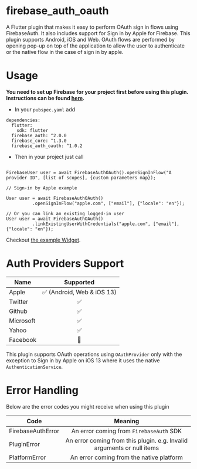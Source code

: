 # firebase_auth_oauth

A Flutter plugin that makes it easy to perform OAuth sign in flows using FirebaseAuth. It also includes support for Sign in by Apple for Firebase.
This plugin supports Android, iOS and Web.
OAuth flows are performed by opening pop-up on top of the application to allow the user to authenticate or the native flow in the case of sign in by apple.


# Usage

**You need to set up Firebase for your project first before using this plugin. Instructions can be found [here](https://firebase.flutter.dev/docs/overview).**

- In your `pubspec.yaml` add

```
dependencies:
  flutter:
    sdk: flutter
  firebase_auth: ^2.0.0
  firebase_core: ^1.3.0
  firebase_auth_oauth: ^1.0.2
```

- Then in your project just call

```

FirebaseUser user = await FirebaseAuthOAuth().openSignInFlow("A provider ID", [list of scopes], {custom parameters map});

// Sign-in by Apple example

User user = await FirebaseAuthOAuth()
          .openSignInFlow("apple.com", ["email"], {"locale": "en"});

// Or you can link an existing logged-in user
User user = await FirebaseAuthOAuth()
          .linkExistingUserWithCredentials("apple.com", ["email"], {"locale": "en"});
```
Checkout [the example Widget](https://github.com/amrfarid140/firebase_auth_oauth/blob/main/firebase_auth_oauth/example/lib/main.dart).

# Auth Providers Support

| Name        | Supported           |
| ------------- |:-------------:|
| Apple      | ✅ (Android, Web & iOS 13) |
| Twitter      | ✅      |
| Github | ✅      |
| Microsoft | ✅      |
| Yahoo | ✅      |
| Facebook | 🚫     |

This plugin supports OAuth operations using `OAuthProvider` only with the exception
to Sign in by Apple on iOS 13 where it uses the native `AuthenticationService`.

# Error Handling

Below are the error codes you might receive when using this plugin 

| Code        | Meaning           |
| ------------- |:-------------:|
| FirebaseAuthError      | An error coming from `FirebaseAuth` SDK |
| PluginError      | An error coming from this plugin. e.g. Invalid arguments or null items      |
| PlatformError | An error coming from the native platform      |

